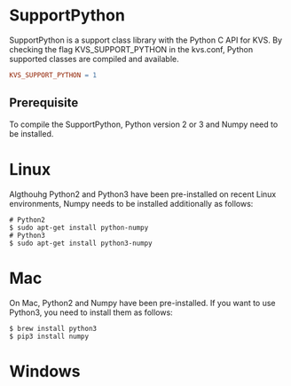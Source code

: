 # SupportPython
SupportPython is a support class library with the Python C API for KVS. By checking the flag KVS_SUPPORT_PYTHON in the kvs.conf, Python supported classes are compiled and available.
```Makefile
KVS_SUPPORT_PYTHON = 1
```

## Prerequisite
To compile the SupportPython, Python version 2 or 3 and Numpy need to be installed.

# Linux
Algthouhg Python2 and Python3 have been pre-installed on recent Linux environments, Numpy needs to be installed additionally as follows:
```
# Python2
$ sudo apt-get install python-numpy
# Python3
$ sudo apt-get install python3-numpy
```

# Mac
On Mac, Python2 and Numpy have been pre-installed. If you want to use Python3, you need to install them as follows:
```
$ brew install python3
$ pip3 install numpy
```

# Windows
